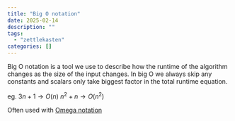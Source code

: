```yaml
---
title: "Big O notation"
date: 2025-02-14
description: ""
tags: 
  - "zettlekasten"
categories: []
---
```


Big O notation is a tool we use to describe how the runtime of the algorithm changes as the size of the input changes. In big O we always skip any constants and scalars only take biggest factor in the total runtime equation. 

eg. 
$3n+1 \rightarrow O(n)$
$n^2 + n \rightarrow O(n^2)$

Often used with [Omega notation](Omega%20notation.md)